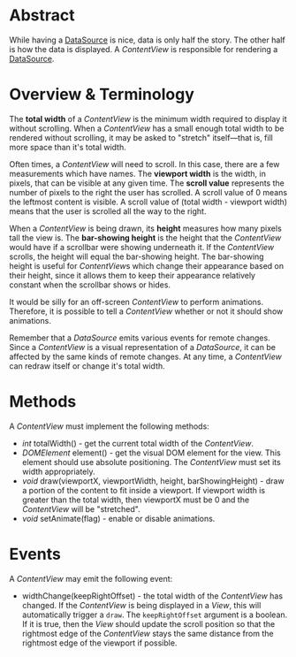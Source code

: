 # Abstract

While having a [DataSource](DATA_SOURCE.md) is nice, data is only half the story. The other half is how the data is displayed. A *ContentView* is responsible for rendering a [DataSource](DATA_SOURCE.md).

# Overview & Terminology

The **total width** of a *ContentView* is the minimum width required to display it without scrolling. When a *ContentView* has a small enough total width to be rendered without scrolling, it may be asked to "stretch" itself&mdash;that is, fill more space than it's total width.

Often times, a *ContentView* will need to scroll. In this case, there are a few measurements which have names. The **viewport width** is the width, in pixels, that can be visible at any given time. The **scroll value** represents the number of pixels to the right the user has scrolled. A scroll value of 0 means the leftmost content is visible. A scroll value of (total width - viewport width) means that the user is scrolled all the way to the right.

When a *ContentView* is being drawn, its **height** measures how many pixels tall the view is. The **bar-showing height** is the height that the *ContentView* would have if a scrollbar were showing underneath it. If the *ContentView* scrolls, the height will equal the bar-showing height. The bar-showing height is useful for *ContentView*s which change their appearance based on their height, since it allows them to keep their appearance relatively constant when the scrollbar shows or hides.

It would be silly for an off-screen *ContentView* to perform animations. Therefore, it is possible to tell a *ContentView* whether or not it should show animations.

Remember that a *DataSource* emits various events for remote changes. Since a *ContentView* is a visual representation of a *DataSource*, it can be affected by the same kinds of remote changes. At any time, a *ContentView* can redraw itself or change it's total width.

# Methods

A *ContentView* must implement the following methods:

 * *int* totalWidth() - get the current total width of the *ContentView*.
 * *DOMElement* element() - get the visual DOM element for the view. This element should use absolute positioning. The *ContentView* must set its width appropriately.
 * *void* draw(viewportX, viewportWidth, height, barShowingHeight) - draw a portion of the content to fit inside a viewport. If viewport width is greater than the total width, then viewportX must be 0 and the *ContentView* will be "stretched".
 * *void* setAnimate(flag) - enable or disable animations.

# Events

A *ContentView* may emit the following event:

 * widthChange(keepRightOffset) - the total width of the *ContentView* has changed. If the *ContentView* is being displayed in a *View*, this will automatically trigger a `draw`. The `keepRightOffset` argument is a boolean. If it is true, then the *View* should update the scroll position so that the rightmost edge of the *ContentView* stays the same distance from the rightmost edge of the viewport if possible.
